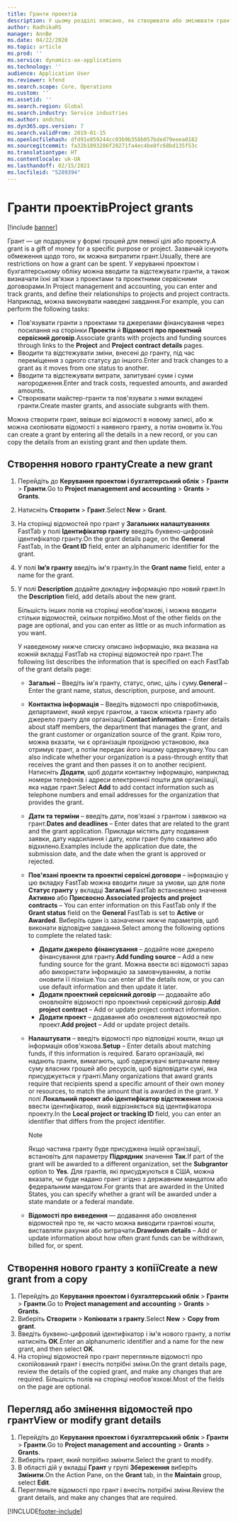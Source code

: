 ```yaml
---
title: Гранти проектів
description: У цьому розділі описано, як створювати або змінювати грант.
author: RadhikaRS
manager: AnnBe
ms.date: 04/22/2020
ms.topic: article
ms.prod: ''
ms.service: dynamics-ax-applications
ms.technology: ''
audience: Application User
ms.reviewer: kfend
ms.search.scope: Core, Operations
ms.custom: ''
ms.assetid: ''
ms.search.region: Global
ms.search.industry: Service industries
ms.author: andchoi
ms.dyn365.ops.version: 7
ms.search.validFrom: 2019-01-15
ms.openlocfilehash: dfd91e859244cc03b9b358b057bded79eeea0182
ms.sourcegitcommit: fa32b1893286f20271fa4ec4be8fc68bd135f53c
ms.translationtype: HT
ms.contentlocale: uk-UA
ms.lasthandoff: 02/15/2021
ms.locfileid: "5289394"
---
```

# <a name="project-grants"></a><span data-ttu-id="c2542-103">Гранти проектів</span><span class="sxs-lookup"><span data-stu-id="c2542-103">Project grants</span></span>

[!include [banner](../includes/banner.md)]

<span data-ttu-id="c2542-104">Грант — це подарунок у формі грошей для певної цілі або проекту.</span><span class="sxs-lookup"><span data-stu-id="c2542-104">A grant is a gift of money for a specific purpose or project.</span></span> <span data-ttu-id="c2542-105">Зазвичай існують обмеження щодо того, як можна витратити грант.</span><span class="sxs-lookup"><span data-stu-id="c2542-105">Usually, there are restrictions on how a grant can be spent.</span></span> <span data-ttu-id="c2542-106">У керуванні проектом і бухгалтерському обліку можна вводити та відстежувати гранти, а також визначати їхні зв'язки з проектами та проектними сервісними договорами.</span><span class="sxs-lookup"><span data-stu-id="c2542-106">In Project management and accounting, you can enter and track grants, and define their relationships to projects and project contracts.</span></span> <span data-ttu-id="c2542-107">Наприклад, можна виконувати наведені завдання.</span><span class="sxs-lookup"><span data-stu-id="c2542-107">For example, you can perform the following tasks:</span></span>

- <span data-ttu-id="c2542-108">Пов'язувати гранти з проектами та джерелами фінансування через посилання на сторінки **Проекти** й **Відомості про проектний сервісний договір**.</span><span class="sxs-lookup"><span data-stu-id="c2542-108">Associate grants with projects and funding sources through links to the **Project** and **Project contract details** pages.</span></span>
- <span data-ttu-id="c2542-109">Вводити та відстежувати зміни, внесені до гранту, під час переміщення з одного статусу до іншого.</span><span class="sxs-lookup"><span data-stu-id="c2542-109">Enter and track changes to a grant as it moves from one status to another.</span></span>
- <span data-ttu-id="c2542-110">Вводити та відстежувати витрати, запитувані суми і суми нагородження.</span><span class="sxs-lookup"><span data-stu-id="c2542-110">Enter and track costs, requested amounts, and awarded amounts.</span></span>
- <span data-ttu-id="c2542-111">Створювати майстер-гранти та пов'язувати з ними вкладені гранти.</span><span class="sxs-lookup"><span data-stu-id="c2542-111">Create master grants, and associate subgrants with them.</span></span>

<span data-ttu-id="c2542-112">Можна створити грант, ввівши всі відомості в новому записі, або ж можна скопіювати відомості з наявного гранту, а потім оновити їх.</span><span class="sxs-lookup"><span data-stu-id="c2542-112">You can create a grant by entering all the details in a new record, or you can copy the details from an existing grant and then update them.</span></span>

## <a name="create-a-new-grant"></a><span data-ttu-id="c2542-113">Створення нового гранту</span><span class="sxs-lookup"><span data-stu-id="c2542-113">Create a new grant</span></span>

1. <span data-ttu-id="c2542-114">Перейдіть до **Керування проектом і бухгалтерський облік** \> **Гранти** \> **Гранти**.</span><span class="sxs-lookup"><span data-stu-id="c2542-114">Go to **Project management and accounting** \> **Grants** \> **Grants**.</span></span>
2. <span data-ttu-id="c2542-115">Натисніть **Створити** \> **Грант**.</span><span class="sxs-lookup"><span data-stu-id="c2542-115">Select **New** \> **Grant**.</span></span>
3. <span data-ttu-id="c2542-116">На сторінці відомостей про грант у **Загальних налаштуваннях** FastTab у полі **Ідентифікатор гранту** введіть буквено-цифровий ідентифікатор гранту.</span><span class="sxs-lookup"><span data-stu-id="c2542-116">On the grant details page, on the **General** FastTab, in the **Grant ID** field, enter an alphanumeric identifier for the grant.</span></span>
4. <span data-ttu-id="c2542-117">У полі **Ім’я гранту** введіть ім'я гранту.</span><span class="sxs-lookup"><span data-stu-id="c2542-117">In the **Grant name** field, enter a name for the grant.</span></span>
5. <span data-ttu-id="c2542-118">У полі **Description** додайте докладну інформацію про новий грант.</span><span class="sxs-lookup"><span data-stu-id="c2542-118">In the **Description** field, add details about the new grant.</span></span>

    <span data-ttu-id="c2542-119">Більшість інших полів на сторінці необов'язкові, і можна вводити стільки відомостей, скільки потрібно.</span><span class="sxs-lookup"><span data-stu-id="c2542-119">Most of the other fields on the page are optional, and you can enter as little or as much information as you want.</span></span>

    <span data-ttu-id="c2542-120">У наведеному нижче списку описано інформацію, яка вказана на кожній вкладці FastTab на сторінці відомостей про грант.</span><span class="sxs-lookup"><span data-stu-id="c2542-120">The following list describes the information that is specified on each FastTab of the grant details page:</span></span>

    - <span data-ttu-id="c2542-121">**Загальні** – Введіть ім'я гранту, статус, опис, ціль і суму.</span><span class="sxs-lookup"><span data-stu-id="c2542-121">**General** – Enter the grant name, status, description, purpose, and amount.</span></span>
    - <span data-ttu-id="c2542-122">**Контактна інформація** – Введіть відомості про співробітників, департамент, який керує грантом, а також клієнта гранту або джерело гранту для організації.</span><span class="sxs-lookup"><span data-stu-id="c2542-122">**Contact information** – Enter details about staff members, the department that manages the grant, and the grant customer or organization source of the grant.</span></span> <span data-ttu-id="c2542-123">Крім того, можна вказати, чи є організація прохідною установою, яка отримує грант, а потім передає його іншому одержувачу.</span><span class="sxs-lookup"><span data-stu-id="c2542-123">You can also indicate whether your organization is a pass-through entity that receives the grant and then passes it on to another recipient.</span></span> <span data-ttu-id="c2542-124">Натисніть **Додати**, щоб додати контактну інформацію, наприклад номери телефонів і адреси електронної пошти для організації, яка надає грант.</span><span class="sxs-lookup"><span data-stu-id="c2542-124">Select **Add** to add contact information such as telephone numbers and email addresses for the organization that provides the grant.</span></span>
    - <span data-ttu-id="c2542-125">**Дати та терміни** – введіть дати, пов'язані з грантом і заявкою на грант.</span><span class="sxs-lookup"><span data-stu-id="c2542-125">**Dates and deadlines** – Enter dates that are related to the grant and the grant application.</span></span> <span data-ttu-id="c2542-126">Приклади містять дату подавання заявки, дату надсилання і дату, коли грант було схвалено або відхилено.</span><span class="sxs-lookup"><span data-stu-id="c2542-126">Examples include the application due date, the submission date, and the date when the grant is approved or rejected.</span></span>
    - <span data-ttu-id="c2542-127">**Пов'язані проекти та проектні сервісні договори** – інформацію у цю вкладку FastTab можна вводити лише за умови, що для поля **Статус гранту** у вкладці **Загальні** FastTab встановлено значення **Активно** або **Присвоєно**.</span><span class="sxs-lookup"><span data-stu-id="c2542-127">**Associated projects and project contracts** – You can enter information on this FastTab only if the **Grant status** field on the **General** FastTab is set to **Active** or **Awarded**.</span></span> <span data-ttu-id="c2542-128">Виберіть один із зазначених нижче параметрів, щоб виконати відповідне завдання.</span><span class="sxs-lookup"><span data-stu-id="c2542-128">Select among the following options to complete the related task:</span></span>

        - <span data-ttu-id="c2542-129">**Додати джерело фінансування** – додайте нове джерело фінансування для гранту.</span><span class="sxs-lookup"><span data-stu-id="c2542-129">**Add funding source** – Add a new funding source for the grant.</span></span> <span data-ttu-id="c2542-130">Можна ввести всі відомості зараз або використати інформацію за замовчуванням, а потім оновити її пізніше.</span><span class="sxs-lookup"><span data-stu-id="c2542-130">You can enter all the details now, or you can use default information and then update it later.</span></span>
        - <span data-ttu-id="c2542-131">**Додати проектний сервісний договір** — додавайте або оновлюйте відомості про проектний сервісний договір.</span><span class="sxs-lookup"><span data-stu-id="c2542-131">**Add project contract** – Add or update project contract information.</span></span>
        - <span data-ttu-id="c2542-132">**Додати проект** – додавання або оновлення відомостей про проект.</span><span class="sxs-lookup"><span data-stu-id="c2542-132">**Add project** – Add or update project details.</span></span>

    - <span data-ttu-id="c2542-133">**Налаштувати** – введіть відомості про відповідні кошти, якщо ця інформація обов'язкова.</span><span class="sxs-lookup"><span data-stu-id="c2542-133">**Setup** – Enter details about matching funds, if this information is required.</span></span> <span data-ttu-id="c2542-134">Багато організацій, які надають гранти, вимагають, щоб одержувачі витрачали певну суму власних грошей або ресурсів, щоб відповідати сумі, яка присуджується у ґранті.</span><span class="sxs-lookup"><span data-stu-id="c2542-134">Many organizations that award grants require that recipients spend a specific amount of their own money or resources, to match the amount that is awarded in the grant.</span></span> <span data-ttu-id="c2542-135">У полі **Локальний проект або ідентифікатор відстеження** можна ввести ідентифікатор, який відрізняється від ідентифікатора проекту.</span><span class="sxs-lookup"><span data-stu-id="c2542-135">In the **Local project or tracking ID** field, you can enter an identifier that differs from the project identifier.</span></span>

        > [!NOTE]
        > <span data-ttu-id="c2542-136">Якщо частина гранту буде присуджена іншій організації, встановіть для параметру **Підрядник** значення **Так**.</span><span class="sxs-lookup"><span data-stu-id="c2542-136">If part of the grant will be awarded to a different organization, set the **Subgrantor** option to **Yes**.</span></span> <span data-ttu-id="c2542-137">Для грантів, які присуджуються в США, можна вказати, чи буде надано грант згідно з державним мандатом або федеральним мандатом.</span><span class="sxs-lookup"><span data-stu-id="c2542-137">For grants that are awarded in the United States, you can specify whether a grant will be awarded under a state mandate or a federal mandate.</span></span>

    - <span data-ttu-id="c2542-138">**Відомості про виведення** — додавання або оновлення відомостей про те, як часто можна виводити грантові кошти, виставляти рахунки або витрачати.</span><span class="sxs-lookup"><span data-stu-id="c2542-138">**Drawdown details** – Add or update information about how often grant funds can be withdrawn, billed for, or spent.</span></span>

## <a name="create-a-new-grant-from-a-copy"></a><span data-ttu-id="c2542-139">Створення нового гранту з копії</span><span class="sxs-lookup"><span data-stu-id="c2542-139">Create a new grant from a copy</span></span>

1. <span data-ttu-id="c2542-140">Перейдіть до **Керування проектом і бухгалтерський облік** \> **Гранти** \> **Гранти**.</span><span class="sxs-lookup"><span data-stu-id="c2542-140">Go to **Project management and accounting** \> **Grants** \> **Grants**.</span></span>
2. <span data-ttu-id="c2542-141">Виберіть **Створити** \> **Копіювати з гранту**.</span><span class="sxs-lookup"><span data-stu-id="c2542-141">Select **New** \> **Copy from grant**.</span></span>
3. <span data-ttu-id="c2542-142">Введіть буквено-цифровий ідентифікатор і ім'я нового гранту, а потім натисніть **ОК**.</span><span class="sxs-lookup"><span data-stu-id="c2542-142">Enter an alphanumeric identifier and a name for the new grant, and then select **OK**.</span></span>
4. <span data-ttu-id="c2542-143">На сторінці відомостей про грант перегляньте відомості про скопійований грант і внесіть потрібні зміни.</span><span class="sxs-lookup"><span data-stu-id="c2542-143">On the grant details page, review the details of the copied grant, and make any changes that are required.</span></span> <span data-ttu-id="c2542-144">Більшість полів на сторінці необов'язкові.</span><span class="sxs-lookup"><span data-stu-id="c2542-144">Most of the fields on the page are optional.</span></span>

## <a name="view-or-modify-grant-details"></a><span data-ttu-id="c2542-145">Перегляд або змінення відомостей про грант</span><span class="sxs-lookup"><span data-stu-id="c2542-145">View or modify grant details</span></span>

1. <span data-ttu-id="c2542-146">Перейдіть до **Керування проектом і бухгалтерський облік** \> **Гранти** \> **Гранти**.</span><span class="sxs-lookup"><span data-stu-id="c2542-146">Go to **Project management and accounting** \> **Grants** \> **Grants**.</span></span>
2. <span data-ttu-id="c2542-147">Виберіть грант, який потрібно змінити.</span><span class="sxs-lookup"><span data-stu-id="c2542-147">Select the grant to modify.</span></span>
3. <span data-ttu-id="c2542-148">В області дій у вкладці **Грант** у групі **Збереження** виберіть **Змінити**.</span><span class="sxs-lookup"><span data-stu-id="c2542-148">On the Action Pane, on the **Grant** tab, in the **Maintain** group, select **Edit**.</span></span>
4. <span data-ttu-id="c2542-149">Перегляньте відомості про грант і внесіть потрібні зміни.</span><span class="sxs-lookup"><span data-stu-id="c2542-149">Review the grant details, and make any changes that are required.</span></span>


[!INCLUDE[footer-include](../includes/footer-banner.md)]
